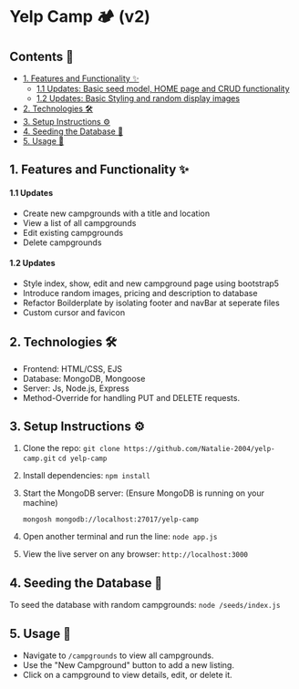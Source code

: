 # Yelp Camp 🏕️ (v2)

## Contents 🌈
- [1. Features and Functionality ✨](#1-Features-)
    - [1.1 Updates: Basic seed model, HOME page and CRUD functionality](#11-updates)
    - [1.2 Updates: Basic Styling and random display images](#12-updates)
- [2. Technologies 🛠️](#2-technologies-️)
- [3. Setup Instructions ⚙️](#3-setup-instructions-️)
- [4. Seeding the Database 🌱](#4-seeding-the-database-)
- [5. Usage 🚀](#5-usage-)

## 1. Features and Functionality ✨
#### 1.1 Updates
- Create new campgrounds with a title and location
- View a list of all campgrounds
- Edit existing campgrounds
- Delete campgrounds

#### 1.2 Updates
- Style index, show, edit and new campground page using bootstrap5
- Introduce random images, pricing and description to database
- Refactor Boilderplate by isolating footer and navBar at seperate files
- Custom cursor and favicon

## 2. Technologies 🛠️
- Frontend: HTML/CSS, EJS
- Database: MongoDB, Mongoose
- Server: Js, Node.js, Express
- Method-Override for handling PUT and DELETE requests.

## 3. Setup Instructions ⚙️
1. Clone the repo:
`
git clone https://github.com/Natalie-2004/yelp-camp.git
`
`
cd yelp-camp
`

2. Install dependencies:
`
npm install
`

3. Start the MongoDB server: (Ensure MongoDB is running on your machine)

    `
    mongosh mongodb://localhost:27017/yelp-camp
    `

4. Open another terminal and run the line:
`
node app.js
`

5. View the live server on any browser:
`
http://localhost:3000
`

## 4. Seeding the Database 🌱  
To seed the database with random campgrounds:
`node /seeds/index.js`

## 5. Usage 🚀
- Navigate to `/campgrounds` to view all campgrounds.
- Use the "New Campground" button to add a new listing.
- Click on a campground to view details, edit, or delete it.



